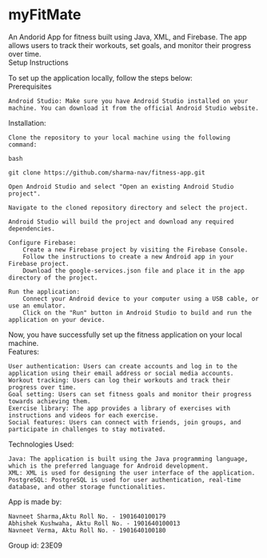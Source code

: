 # myFitMate
An Andorid App for fitness built using Java, XML, and Firebase. The app allows users to track their workouts, set goals, and monitor their progress over time.<br>
Setup Instructions

To set up the application locally, follow the steps below:<br>
Prerequisites

    Android Studio: Make sure you have Android Studio installed on your machine. You can download it from the official Android Studio website.

Installation:

    Clone the repository to your local machine using the following command:

    bash

    git clone https://github.com/sharma-nav/fitness-app.git

    Open Android Studio and select "Open an existing Android Studio project".

    Navigate to the cloned repository directory and select the project.

    Android Studio will build the project and download any required dependencies.

    Configure Firebase:
        Create a new Firebase project by visiting the Firebase Console.
        Follow the instructions to create a new Android app in your Firebase project.
        Download the google-services.json file and place it in the app directory of the project.

    Run the application:
        Connect your Android device to your computer using a USB cable, or use an emulator.
        Click on the "Run" button in Android Studio to build and run the application on your device.

Now, you have successfully set up the fitness application on your local machine.<br>
Features:

    User authentication: Users can create accounts and log in to the application using their email address or social media accounts.
    Workout tracking: Users can log their workouts and track their progress over time.
    Goal setting: Users can set fitness goals and monitor their progress towards achieving them.
    Exercise library: The app provides a library of exercises with instructions and videos for each exercise.
    Social features: Users can connect with friends, join groups, and participate in challenges to stay motivated.

Technologies Used:

    Java: The application is built using the Java programming language, which is the preferred language for Android development.
    XML: XML is used for designing the user interface of the application.
    PostgreSQL: PostgreSQL is used for user authentication, real-time database, and other storage functionalities.

App is made by:

    Navneet Sharma,Aktu Roll No. - 1901640100179
    Abhishek Kushwaha, Aktu Roll No. - 1901640100013
    Navneet Verma, Aktu Roll No. - 1901640100180
   
Group id: 23E09
